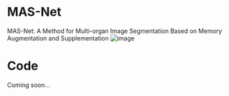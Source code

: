 # MAS-Net
MAS-Net: A Method for Multi-organ Image Segmentation Based on Memory Augmentation and Supplementation
![image](https://github.com/zz0226zz/MAS-Net/model.png)

# Code
Coming soon...
